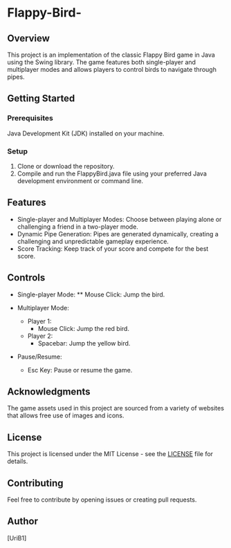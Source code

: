 # Flappy-Bird-
## Overview
This project is an implementation of the classic Flappy Bird game in Java using the Swing library. The game features both single-player and multiplayer modes and allows players to control birds to navigate through pipes.

## Getting Started
### Prerequisites
Java Development Kit (JDK) installed on your machine.

### Setup
1. Clone or download the repository.
2. Compile and run the FlappyBird.java file using your preferred Java development environment or command line.

## Features
* Single-player and Multiplayer Modes: Choose between playing alone or challenging a friend in a two-player mode.
* Dynamic Pipe Generation: Pipes are generated dynamically, creating a challenging and unpredictable gameplay experience.
* Score Tracking: Keep track of your score and compete for the best score.

## Controls
* Single-player Mode:
** Mouse Click: Jump the bird.

* Multiplayer Mode:
  * Player 1:
    * Mouse Click: Jump the red bird.
  * Player 2:
    * Spacebar: Jump the yellow bird.

* Pause/Resume:
  * Esc Key: Pause or resume the game.

## Acknowledgments
The game assets used in this project are sourced from a variety of websites that allows free use of images and icons.

## License
This project is licensed under the MIT License - see the [LICENSE](LICENSE) file for details.

## Contributing
Feel free to contribute by opening issues or creating pull requests.

## Author
[UriB1]
